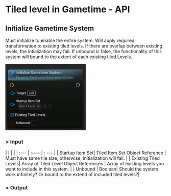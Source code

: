 # Tiled level in Gametime - API
## Initialize Gametime System

Must initialize to enable the entire system. Will apply required transformation to existing tiled levels. If there are overlap between existing levels, the intialization may fail. If unbound is false, the functionality of this system will bound to the extent of each existing tiled Levels. 

<img src="../../_media/GametimeAPI/InitializeGametimeSystem.png" alt="drawing" width="50%"/>

### > Input
|             |         |       |
| :---        | :----   | : --- |
| Startup Item Set| Tiled Item Set Object Reference | Must have same tile size, otherwise, initialization will fail. |
| Existing Tiled Levels| Array of Tiled Level Object References | Array of existing levels you want to include in this system. |
| Unbound | Boolean|  Should the system work infinitely? Or bound to the extend of included tiled levels?|

### > Output
